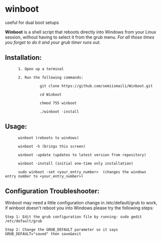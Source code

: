 # winboot
useful for dual boot setups

**Winboot** is a shell script that reboots directly into Windows from your Linux session, without having to select it from the grub menu. *For all those times you forget to do it and your grub timer runs out.*

Installation:
-
          1. Open up a terminal 
          
          2. Run the following commands:
                    
                    git clone https://github.com/semiismaili/Winboot.git
                    
                    cd Winboot
                    
                    chmod 755 winboot
                    
                    ./winboot -install
                    


Usage:
-
          winboot (reboots to windows)
          
          winboot -h (brings this screen)
          
          winboot -update (updates to latest version from repository)
          
          winboot -install (initial one-time only installation)

          sudo winboot -set <your_entry_number>  (changes the windows entry number to <your_entry_number>)
          
  
Configuration Troubleshooter:
-
Winboot may need a little configuration change in /etc/default/grub to work, if winboot doesn't reboot you into Windows
please try the following steps:


    Step 1: Edit the grub configuration file by running: sudo gedit /etc/default/grub

    Step 2: Change the GRUB_DEFAULT parameter so it says GRUB_DEFAULT="saved" then save&exit


          
          



